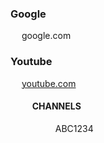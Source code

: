 ### Google
&emsp; google.com

### Youtube
&emsp; [youtube.com](youtube.com) <br/>
#### &emsp; &emsp; CHANNELS <br/>
&emsp; &emsp; &emsp; &emsp; ABC1234
